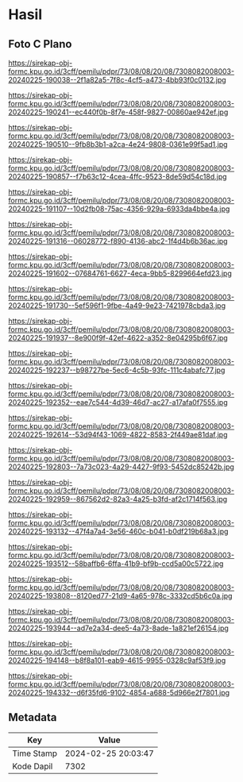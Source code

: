 # Hasil

## Foto C Plano

https://sirekap-obj-formc.kpu.go.id/3cff/pemilu/pdpr/73/08/08/20/08/7308082008003-20240225-190038--2f1a82a5-7f8c-4cf5-a473-4bb93f0c0132.jpg

https://sirekap-obj-formc.kpu.go.id/3cff/pemilu/pdpr/73/08/08/20/08/7308082008003-20240225-190241--ec440f0b-8f7e-458f-9827-00860ae942ef.jpg

https://sirekap-obj-formc.kpu.go.id/3cff/pemilu/pdpr/73/08/08/20/08/7308082008003-20240225-190510--9fb8b3b1-a2ca-4e24-9808-0361e99f5ad1.jpg

https://sirekap-obj-formc.kpu.go.id/3cff/pemilu/pdpr/73/08/08/20/08/7308082008003-20240225-190857--f7b63c12-4cea-4ffc-9523-8de59d54c18d.jpg

https://sirekap-obj-formc.kpu.go.id/3cff/pemilu/pdpr/73/08/08/20/08/7308082008003-20240225-191107--10d2fb08-75ac-4356-929a-6933da4bbe4a.jpg

https://sirekap-obj-formc.kpu.go.id/3cff/pemilu/pdpr/73/08/08/20/08/7308082008003-20240225-191316--06028772-f890-4136-abc2-1f4d4b6b36ac.jpg

https://sirekap-obj-formc.kpu.go.id/3cff/pemilu/pdpr/73/08/08/20/08/7308082008003-20240225-191602--07684761-6627-4eca-9bb5-8299664efd23.jpg

https://sirekap-obj-formc.kpu.go.id/3cff/pemilu/pdpr/73/08/08/20/08/7308082008003-20240225-191730--5ef596f1-9fbe-4a49-9e23-7421978cbda3.jpg

https://sirekap-obj-formc.kpu.go.id/3cff/pemilu/pdpr/73/08/08/20/08/7308082008003-20240225-191937--8e900f9f-42ef-4622-a352-8e04295b6f67.jpg

https://sirekap-obj-formc.kpu.go.id/3cff/pemilu/pdpr/73/08/08/20/08/7308082008003-20240225-192237--b98727be-5ec6-4c5b-93fc-111c4abafc77.jpg

https://sirekap-obj-formc.kpu.go.id/3cff/pemilu/pdpr/73/08/08/20/08/7308082008003-20240225-192352--eae7c544-4d39-46d7-ac27-a17afa0f7555.jpg

https://sirekap-obj-formc.kpu.go.id/3cff/pemilu/pdpr/73/08/08/20/08/7308082008003-20240225-192614--53d94f43-1069-4822-8583-2f449ae81daf.jpg

https://sirekap-obj-formc.kpu.go.id/3cff/pemilu/pdpr/73/08/08/20/08/7308082008003-20240225-192803--7a73c023-4a29-4427-9f93-5452dc85242b.jpg

https://sirekap-obj-formc.kpu.go.id/3cff/pemilu/pdpr/73/08/08/20/08/7308082008003-20240225-192959--867562d2-82a3-4a25-b3fd-af2c1714f563.jpg

https://sirekap-obj-formc.kpu.go.id/3cff/pemilu/pdpr/73/08/08/20/08/7308082008003-20240225-193132--47f4a7a4-3e56-460c-b041-b0df219b68a3.jpg

https://sirekap-obj-formc.kpu.go.id/3cff/pemilu/pdpr/73/08/08/20/08/7308082008003-20240225-193512--58baffb6-6ffa-41b9-bf9b-ccd5a00c5722.jpg

https://sirekap-obj-formc.kpu.go.id/3cff/pemilu/pdpr/73/08/08/20/08/7308082008003-20240225-193808--8120ed77-21d9-4a65-978c-3332cd5b6c0a.jpg

https://sirekap-obj-formc.kpu.go.id/3cff/pemilu/pdpr/73/08/08/20/08/7308082008003-20240225-193944--ad7e2a34-dee5-4a73-8ade-1a821ef26154.jpg

https://sirekap-obj-formc.kpu.go.id/3cff/pemilu/pdpr/73/08/08/20/08/7308082008003-20240225-194148--b8f8a101-eab9-4615-9955-0328c9af53f9.jpg

https://sirekap-obj-formc.kpu.go.id/3cff/pemilu/pdpr/73/08/08/20/08/7308082008003-20240225-194332--d6f35fd6-9102-4854-a688-5d966e2f7801.jpg


## Metadata

| Key        | Value               |
| ---------- | ------------------- |
| Time Stamp | 2024-02-25 20:03:47 |
| Kode Dapil | 7302                |



